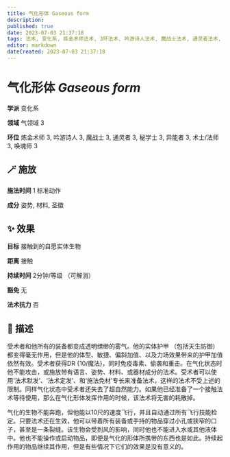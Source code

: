 ```yaml
---
title: 气化形体 Gaseous form
description: 
published: true
date: 2023-07-03 21:37:18
tags: 法术, 变化系, 炼金术师法术, 3环法术, 吟游诗人法术, 魔战士法术, 通灵者法术, 秘学士法术, 异能者法术, 术士/法师法术, 唤魂师法术, 气领域
editor: markdown
dateCreated: 2023-07-03 21:37:18
---
```


# **气化形体** *Gaseous form*

**学派** 变化系 

**领域** 气领域 3

**环位** 炼金术师 3, 吟游诗人 3, 魔战士 3, 通灵者 3, 秘学士 3, 异能者 3, 术士/法师 3, 唤魂师 3

## 🪄 施放

**施法时间** 1 标准动作

**成分** 姿势, 材料, 圣徽

## ✨ 效果 

**目标** 接触到的自愿实体生物 

**距离** 接触  

**持续时间** 2分钟/等级 （可解消） 

**豁免** 无

**法术抗力** 否

## 📖 描述

受术者和他所有的装备都变成透明缥缈的雾气。他的实体护甲 （包括天生防御） 都变得毫无作用，但是他的体型、敏捷、偏斜加值、以及力场效果带来的护甲加值依然有效。受术者获得DR {10/魔法}，同时免疫毒素、偷袭和重击。在气化状态时他不能攻击，或施放带有语言、姿势、材料、或器材成分的法术。受术者可以使用‘法术默发’、‘法术定发’、和‘施法免材’专长来准备法术，这样的法术不受上述的限制。同样气化状态中受术者还失去了超自然能力。如果他已经准备了一个接触法术等待使用，那么在气化形体发挥作用的时候，该法术将无害的耗散掉。

气化的生物不能奔跑，但他能以10尺的速度飞行，并且自动通过所有飞行技能检定。只要法术还在生效，他可以带着所有装备或手持的物品穿过小孔或狭窄的口子，甚至是一条裂缝。该生物会受到风的影响，同时他也不能进入水或其他液体中。他也不能操作或启动物品，即便是气化的形体所携带的东西也是如此。持续起作用的物品继续其作用，但是有些情况下它们的效果是没有意义的。
    